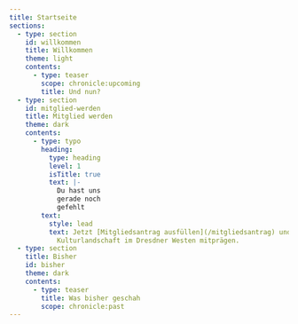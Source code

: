 ```yaml
---
title: Startseite
sections:
  - type: section
    id: willkommen
    title: Willkommen
    theme: light
    contents:
      - type: teaser
        scope: chronicle:upcoming
        title: Und nun?
  - type: section
    id: mitglied-werden
    title: Mitglied werden
    theme: dark
    contents:
      - type: typo
        heading:
          type: heading
          level: 1
          isTitle: true
          text: |-
            Du hast uns
            gerade noch
            gefehlt
        text:
          style: lead
          text: Jetzt [Mitgliedsantrag ausfüllen](/mitgliedsantrag) und ein Stück
            Kulturlandschaft im Dresdner Westen mitprägen.
  - type: section
    title: Bisher
    id: bisher
    theme: dark
    contents:
      - type: teaser
        title: Was bisher geschah
        scope: chronicle:past
---
```


